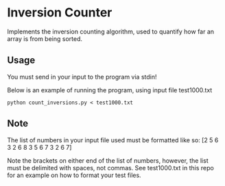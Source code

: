 # Inversion Counter
Implements the inversion counting algorithm, used to quantify how far an array is from being sorted.

## Usage
You must send in your input to the program via stdin!

Below is an example of running the program, using input file test1000.txt

`python count_inversions.py < test1000.txt`

## Note
The list of numbers in your input file used must be formatted like so:
[2 5 6 3 2 6 8
3 5 6 7 3 2 6 7]

Note the brackets on either end of the list of numbers, however, the list must be delimited with spaces, not commas.
See test1000.txt in this repo for an example on how to format your test files.
